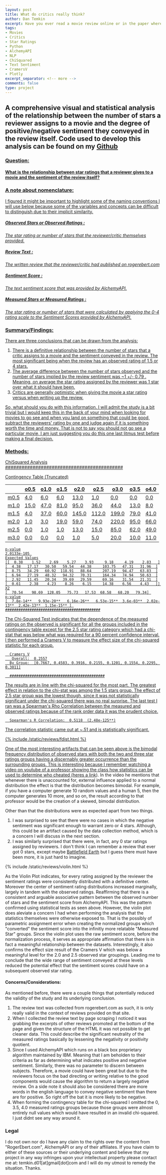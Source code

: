 ```yaml
---
layout: post
title: What do critics really think?
author: Dan Temkin
excerpt: Have you ever read a movie review online or in the paper where the star rating that critic gave the movie did not seem to match the review itself? In this article, I perform an analysis on a sample of more than 1800 reviews, comparing their star ratings with the text sentiment from the associated review using AlchemyAPI in Python.
tags: 
- Movies 
- Critics 
- Star Ratings 
- Python 
- AlchemyAPI 
- NLP 
- ChiSquared 
- Text Sentiment 
- CramersV 
- Plotly
excerpt_separator: <!-- more -->
comments: false
type: project
---
```


<!-- more -->
 A comprehensive visual and statistical analysis of the relationship between the number of stars a reviewer assigns to a movie and the degree of positive/negative sentiment they conveyed in the review itself.
Code used to develop this analysis can be found on my [Github](github.com/just-dantastic/pyreel2real/rosy_ratings.git)
----

<a href='/_includes/static/reviews/reviews-intro.png' alt="xkcd movie review ratings" style="height:325px; width:325px; class:inline:center">


### Question: 
#### What is the relationship between star ratings that a reviewer gives to a movie and the sentiment of the review itself?


### A note about nomenclature:

I figured it might be important to highlight some of the naming conventions I will use below because some of the variables and concepts can be difficult to distinguish due to their implicit similarity.


##### _Observed Stars_ or _Observed Ratings_ : 
  _The star rating or number of stars that the reviewer/critic themselves provided._

##### _Review Text_ : 
  _The written review that the reviewer/critic had published on rogerebert.com_
  
##### _Sentiment Score_ : 
  _The text sentiment score that was provided by AlchemyAPI._

##### _Measured Stars_ or _Measured Ratings_ :
  _The star rating or number of stars that were calculated by applying the 0-4 rating scale to the Sentiment Scores provided by AlchemyAPI._


### Summary/Findings:

There are three conclusions that can be drawn from the analysis:

  1. There is a definitive relationship between the number of stars that a critic assigns to a movie and the sentiment conveyed in the review. The most significant being when the review has an observed rating of 1.5 or 4 stars. 
  2. The average difference between the number of stars observed and the number of stars implied by the review sentiment was ~1 +/- 0.79 . Meaning, on average the star rating assigned by the reviewer was 1 star over what it should have been.
  3. Critics are generally optimistic when giving the movie a star rating versus when writing up the review.
  
So, what should you do with this information. I will admit the study is a bit trivial but I would keep this in the back of your mind when looking for movies to go see and when you land on something that could be good, subtract the reviewers' rating by one and judge again if it is something worth the time and money. That is not to say you should not go see a particular movie, I am just suggesting you do this one last litmus test before making a final decision.

### Methods:

ChiSquared Analysis
###########################################

Contingency Table (Truncated)
    
 |     | o0.5 | o1.0 | o1.5 | o2.0  | o2.5  | o3.0  | o3.5 | o4.0|
 |-----|------|------|------|-------|-------|-------|------|-----|
 |m0.5 |  4.0 |  6.0 |  6.0 |  13.0 |   1.0 |   0.0 |  0.0 |  0.0|
 |m1.0 | 15.0 | 47.0 | 81.0 |  95.0 |  36.0 |  44.0 | 13.0 |  8.0|
 |m1.5 |  4.0 | 37.0 | 60.0 | 145.0 | 112.0 | 199.0 | 79.0 | 41.0|
 |m2.0 |  1.0 |  3.0 | 19.0 |  59.0 |  74.0 | 220.0 | 95.0 | 66.0|
 |m2.5 |  0.0 |  1.0 |  1.0 |  13.0 |  15.0 |  85.0 | 62.0 | 49.0|
 |m3.0 |  0.0 |  0.0 |  0.0 |   1.0 |   5.0 |  20.0 | 10.0 | 11.0|
    
    p-value
    2.0133e-105 
    Expected Values
    [[  0.38    1.52    2.69    5.27    3.93     9.18     4.19    2.83   ]
    [  4.38   17.17   30.50   59.54   44.38     103.75   47.31   31.96  ]
    [  8.75   34.29   60.92  118.91   88.64     207.19   94.47   63.83  ]
    [  6.94   27.19   48.32   94.32   70.31     164.34   74.94   50.63  ]
    [  2.92   11.45   20.34   39.69   29.59     69.16    31.54   21.31  ]
    [  0.61    2.38    4.23    8.26    6.15     14.38    6.56    4.43   ]] 
    X2
    [  70.54    98.69  128.05   75.73   17.53  68.58   68.20   79.34] 
    p-value
    [  7.8e-14**   9.93e-20**   6.16e-26**   6.53e-15**  3.6e-03**  2.02e-13**  2.42e-13**  1.15e-15** ] 
    ###########################################

The Chi-Squared Test indicates that the dependence of the measured ratings on the observed is significant for all the groups included in the contingency table except for the 2.5 star rating category which had a chi-stat that was below what was required for a 90 percent confidence interval. I then performed a Cramers V to measure the effect size of the chi-squared statistic for each group.


      Cramers V
       Overall:  0.2557
      By Group:  [0.7667, 0.4583, 0.3916, 0.2155, 0.1201, 0.1554, 0.2295, 0.3011]

      ###########################################

The results are in line with the chi-squared for the most part. The greatest effect in relation to the chi-stat was among the 1.5 stars group. The effect of 2.5 star group was the lowest though, since it was not statistically significant under the chi-squared there was no real surprise. The last test I ran was a Spearman's Rho Correlation between the measured and observed ratings because of the rank order data it was the prudent choice. 

      Spearman's R Correlation:  0.5118  (2.48e-125**)

The correlation statistic came out at ~.51 and is statistically significant.

{% include /static/reviews/fdist.html %}

One of the most interesting artifacts that can be seen above is the bimodal frequency distribution of observed stars with both the two and three star ratings groups having a discernably greater occurrence than the surrounding groups. This is interesting because I remember watching a video on youtube of a professor showing the class how statistics can be used to determine who cheated (heres a <a href="https://www.youtube.com/watch?v=rbzJTTDO9f4">link</a>). In the video he mentions that whenever there is unaccounted for, external influence applied to a normal distribution the effect is that the distribution becomes bimodal. For example, if you have a computer generate 10 random values and a human 5, then the computer generates 10 more, and so on, the result according to that professor would be the creation of a skewed, bimodal distribution. 


Other than that the distributions were as expected apart from two things. 
   1. I was surprised to see that there were no cases in which the negative sentiment was significant enough to warrant zero or 4 stars. Although, this could be an artifact caused by the data collection method, which is a concern I will discuss in the next section.
   2. I was similarly surprised that there were, in fact, any 0 star ratings assigned by reviewers. I don't think I can remember a review that ever got 0 stars, except maybe <a href="http://www.imdb.com/title/tt0185183/">Battlefield Earth</a> but I guess there must have been more, it is just hard to imagine. 


{% include /static/reviews/violin.html %}


As the Violin Plot indicates, for every rating assigned by the reviewer the sentiment ratings were consistently distributed with a definitive center. Moreover the center of sentiment rating distributions increased marginally, largely in tandem with the observed ratings. Reaffirming that there is a consistent and arguable associative pattern between the observed number of stars and the sentiment score from AlchemyAPI. This was the pattern confirmed using statistical tests as seen above. However, the violin plot does aleviate a concern I had when performing the analysis that the statistics themselves were otherwise exposed to. That is the possibly of parametric assignment error when creating the normalized groups which "converted" the sentiment score into the infinitly more relatable "Measured Star" groups. Since the violin plot uses the raw sentiment score, before the normalization process, it serves as appropriate affirmation that there is in fact a meaningful relationship between the datasets. Interestingly, it also confirms the effect size result of the Cramers V which was below a meaningful level for the 2.0 and 2.5 observed star groupings. Leading me to conclude that the wide range of sentiment conveyed at these levels reduced the potential effect that the sentiment scores could have on a subsequent observed star rating.

#### Concerns/Considerations: 

As mentioned before, there were a couple things that potentially reduced the validity of the study and its underlying conclusion. 

  1. The review text was collected from rogerebert.com as such, it is only really valid in the context of reviews provided on that site.
  2. When I collected the review text by page scraping I noticed it was grabbing the excerpts of other reviews promoted at the bottom of the page and given the structure of the HTML it was not possible to get cleaner data. This could describe the significant neutrality of the measured ratings basically by lessening the negativity or positivity quotient.
  3. Since I used AlchemyAPI  which runs on a black box proprietary algorithm maintained by IBM. Meaning that I am beholden to their criteria as far as determining what indicates positive and negative sentiment. Similarly, there was no parameter to discern between subjects. Therefore, a movie could have been great but due to the reviewers focus on the bad directing or writing relative to the good components would cause the algorithm to return a largely negative review. On a side note it should also be considered there are more words in the english language to convey negative sentiment than there are for positive. So right off the bat it is more likely to be negative.
  4. When forming the contingency table for the chi-squared I omitted the 0, 3.5, 4.0 measured ratings groups because those groups were almost entirely null values which would have resulted in an invalid chi-squared. I just didnt see any way around it.


### Legal

I do not own nor do I have any claim to the rights over the content from "RogerEbert.com", AlchemyAPI  or any of their affiliates. If you have claim to either of these sources or their underlying content and believe that my project in any way infringes upon your intellectual property please contact me at: temkin.d01[at]gmail[dot]com and I will do my utmost to remedy the situation. Thanks.

